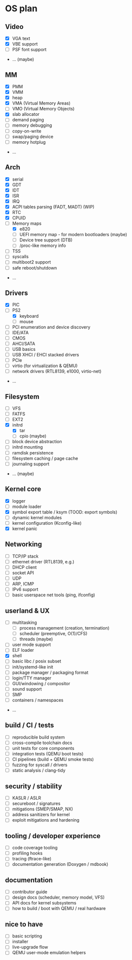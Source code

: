 # OS plan

## Video
- [x] VGA text
- [x] VBE support
- [ ] PSF font support
- ... (maybe)
## MM
- [x] PMM
- [x] VMM
- [x] heap
- [x] VMA (Virtual Memory Areas)
- [ ] VMO (Virtual Memory Objects)
- [x] slab allocator
- [ ] demand paging
- [ ] memory debugging
- [ ] copy-on-write
- [ ] swap/paging device
- [ ] memory hotplug
- ...
## Arch
- [x] serial
- [x] GDT
- [x] IDT
- [x] ISR
- [x] IRQ
- [x] ACPI tables parsing (FADT, MADT) (WIP)
- [x] RTC
- [x] CPUID
- [ ] Memory maps
    - [x] e820
    - [ ] UEFI memory map - for modern bootloaders (maybe)
    - [ ] Device tree support (DTB)
    - [ ] /proc-like memory info
- [ ] TSS
- [ ] syscalls
- [ ] multiboot2 support
- [ ] safe reboot/shutdown
- ...
## Drivers
- [x] PIC
- [ ] PS2
    - [x] keyboard
    - [ ] mouse
- [ ] PCI enumeration and device discovery
- [ ] IDE/ATA
- [ ] CMOS
- [ ] AHCI/SATA
- [ ] USB basics
- [ ] USB XHCI / EHCI stacked drivers
- [ ] PCIe
- [ ] virtio (for virtualization & QEMU)
- [ ] network drivers (RTL8139, e1000, virtio-net)
- ...
## Filesystem
- [ ] VFS
- [ ] FATFS
- [ ] EXT2
- [x] initrd
    - [x] tar
    - [ ] cpio (maybe)
- [ ] block device abstraction
- [ ] initrd mounting
- [ ] ramdisk persistence
- [ ] filesystem caching / page cache
- [ ] journaling support
- ... (maybe)
## Kernel core
- [x] logger
- [ ] module loader
- [x] symbol export table / ksym (TOOD: export symbols)
- [ ] dynamic kernel modules
- [ ] kernel configuration (Kconfig-like)
- [x] kernel panic
## Networking
- [ ] TCP/IP stack
- [ ] ethernet driver (RTL8139, e.g.)
- [ ] DHCP client
- [ ] socket API
- [ ] UDP
- [ ] ARP, ICMP
- [ ] IPv6 support
- [ ] basic userspace net tools (ping, ifconfig)
## userland & UX
- [ ] multitasking
    - [ ] process management (creation, termination)
    - [ ] scheduler (preemptive, O(1)/CFS)
    - [ ] threads (maybe)
- [ ] user mode support
- [ ] ELF loader
- [x] shell
- [ ] basic libc / posix subset
- [ ] init/systemd-like init
- [ ] package manager / packaging format
- [ ] login/TTY manager
- [ ] GUI/windowing / compositor
- [ ] sound support
- [ ] SMP
- [ ] containers / namespaces
- ...
## build / CI / tests
- [ ] reproducible build system
- [ ] cross-compile toolchain docs
- [ ] unit tests for core components
- [ ] integration tests (QEMU boot tests)
- [ ] CI pipelines (build + QEMU smoke tests)
- [ ] fuzzing for syscall / drivers
- [ ] static analysis / clang-tidy
## security / stability
- [ ] KASLR / ASLR
- [ ] secureboot / signatures
- [ ] mitigations (SMEP/SMAP, NX)
- [ ] address sanitizers for kernel
- [ ] exploit mitigations and hardening
## tooling / developer experience
- [ ] code coverage tooling
- [ ] profiling hooks
- [ ] tracing (ftrace-like)
- [ ] documentation generation (Doxygen / mdbook)
## documentation
- [ ] contributor guide
- [ ] design docs (scheduler, memory model, VFS)
- [ ] API docs for kernel subsystems
- [ ] how to build / boot with QEMU / real hardware
## nice to have
- [ ] basic scripting
- [ ] installer
- [ ] live-upgrade flow
- [ ] QEMU user-mode emulation helpers
